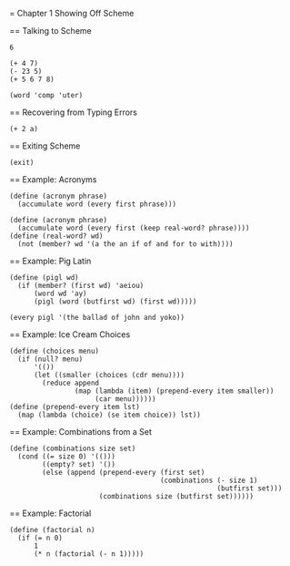 = Chapter 1 Showing Off Scheme

== Talking to Scheme
````
6

(+ 4 7)
(- 23 5)
(+ 5 6 7 8)

(word 'comp 'uter)
````

== Recovering from Typing Errors
````
(+ 2 a)
````

== Exiting Scheme
````
(exit)
````

== Example: Acronyms
````
(define (acronym phrase)
  (accumulate word (every first phrase)))

(define (acronym phrase)
  (accumulate word (every first (keep real-word? phrase))))
(define (real-word? wd)
  (not (member? wd '(a the an if of and for to with))))
````

== Example: Pig Latin
````
(define (pigl wd)
  (if (member? (first wd) 'aeiou)
      (word wd 'ay)
      (pigl (word (butfirst wd) (first wd)))))

(every pigl '(the ballad of john and yoko))
````

== Example: Ice Cream Choices
````
(define (choices menu)
  (if (null? menu)
      '(())
      (let ((smaller (choices (cdr menu))))
        (reduce append
                (map (lambda (item) (prepend-every item smaller))
                     (car menu))))))
(define (prepend-every item lst)
  (map (lambda (choice) (se item choice)) lst))
````

== Example: Combinations from a Set
````
(define (combinations size set)
  (cond ((= size 0) '(()))
        ((empty? set) '())
        (else (append (prepend-every (first set)
                                     (combinations (- size 1)
                                                   (butfirst set)))
                      (combinations size (butfirst set))))))
````

== Example: Factorial
````
(define (factorial n)
  (if (= n 0)
      1
      (* n (factorial (- n 1)))))
````
